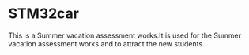 # STM32car
 This is a Summer vacation assessment works.It is used for the Summer vacation assessment works and to attract the new students.
